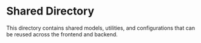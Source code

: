 # Shared Directory

This directory contains shared models, utilities, and configurations that can be reused across the frontend and backend.
